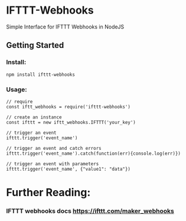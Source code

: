 # IFTTT-Webhooks
Simple Interface for IFTTT Webhooks in NodeJS

## Getting Started
### Install:
`npm install ifttt-webhooks`

### Usage:
```node
// require
const iftt_webhooks = require('ifttt-webhooks')

// create an instance
const ifttt = new iftt_webhooks.IFTTT('your_key')

// trigger an event
ifttt.trigger('event_name')

// trigger an event and catch errors
ifttt.trigger('event_name').catch(function(err){console.log(err)})

// trigger an event with parameters
ifttt.trigger('event_name', {"value1": "data"})

```

# Further Reading:
### IFTTT webhooks docs https://ifttt.com/maker_webhooks
